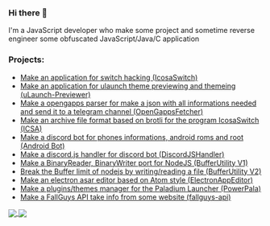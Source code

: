 ### Hi there 👋
I'm a JavaScript developer who make some project and sometime reverse engineer some obfuscated JavaScript/Java/C application
### Projects:
- [Make an application for switch hacking (IcosaSwitch)](https://github.com/IcosaSwitch/IcosaSwitch)
- [Make an application for ulaunch theme previewing and themeing (uLaunch-Previewer)](https://github.com/IcosaSwitch/uLaunch-Previewer)
- [Make a opengapps parser for make a json with all informations needed and send it to a telegram channel (OpenGappsFetcher)](https://github.com/Pharuxtan/OpenGappsFetcher)
- [Make an archive file format based on brotli for the program IcosaSwitch (ICSA)](https://github.com/Pharuxtan/ICSA)
- [Make a discord bot for phones informations, android roms and root (Android Bot)](https://top.gg/bot/572002884552491008)
- [Make a discord.js handler for discord bot (DiscordJSHandler)](https://github.com/Pharuxtan/DiscordJSHandler)
- [Make a BinaryReader, BinaryWriter port for NodeJS (BufferUtility V1)](https://github.com/Pharuxtan/BufferUtility/tree/v1)
- [Break the Buffer limit of nodejs by writing/reading a file (BufferUtility V2)](https://github.com/Pharuxtan/BufferUtility/tree/v2)
- [Make an electron asar editor based on Atom style (ElectronAppEditor)](https://github.com/Pharuxtan/ElectronAppEditor)
- [Make a plugins/themes manager for the Paladium Launcher (PowerPala)](https://github.com/Pharuxtan/powerpala)
- [Make a FallGuys API take info from some website (fallguys-api)](https://github.com/Pharuxtan/fallguys-api)

<a href="https://github.com/pharuxtan">
  <img align="center" src="https://github-readme-stats.vercel.app/api?username=pharuxtan&show_icons=true&hide_border=true&bg_color=00000000&text_color=7f7f7f&custom_title=My%20stats"/>
</a>
<a href="https://github.com/pharuxtan">
  <img align="center" src="https://github-readme-stats.vercel.app/api/top-langs/?username=anuraghazra&layout=compact&hide_border=true&bg_color=00000000&text_color=7f7f7f&langs_count=6" />
</a>
